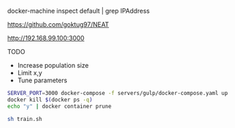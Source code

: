 docker-machine inspect default | grep IPAddress

https://github.com/goktug97/NEAT

http://192.168.99.100:3000

TODO
- Increase population size
- Limit x,y
- Tune parameters

```bash
SERVER_PORT=3000 docker-compose -f servers/gulp/docker-compose.yaml up --build
docker kill $(docker ps -q)
echo "y" | docker container prune

sh train.sh
```
